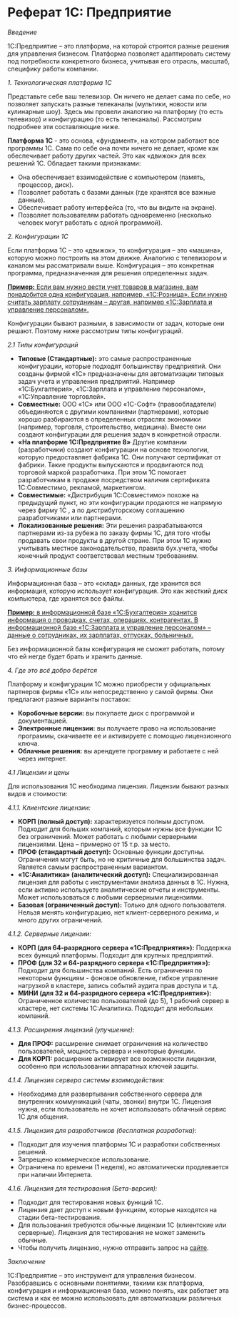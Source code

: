 # **Реферат 1С: Предприятие**
*Введение*

1С:Предприятие – это платформа, на которой строятся разные решения для управления бизнесом. Платформа позволяет адаптировать систему под потребности конкретного бизнеса, учитывая его отрасль, масштаб, специфику работы компании. 

*1. Технологическая платформа 1С*

Представьте себе ваш телевизор. Он ничего не делает сама по себе, но позволяет запускать разные телеканалы (мультики, новости или кулинарные шоу). Здесь мы провели аналогию на платформу (то есть телевизор) и конфигурацию (то есть телеканалы). Рассмотрим подробнее эти составляющие ниже.

**Платформа 1С** - это основа, «фундамент», на котором работают все программы 1С. Сама по себе она почти ничего не делает, кроме как обеспечивает работу других частей. Это как «движок» для всех решений 1С. Обладает такими признаками:

*   Она обеспечивает взаимодействие с компьютером (память, процессор, диск).
*   Позволяет работать с базами данных (где хранятся все важные данные).
*   Обеспечивает работу интерфейса (то, что вы видите на экране).
*   Позволяет пользователям работать одновременно (несколько человек могут работать с одной программой).

*2. Конфигурации 1С*

Если платформа 1С – это «движок», то конфигурация – это «машина», которую можно построить на этом движке. Аналогию с телевизором и каналом мы рассматривали выше. Конфигурация – это конкретная программа, предназначенная для решения определенных задач.

<u>**Пример:** Если вам нужно вести учет товаров в магазине, вам понадобится одна конфигурация, например, «1С:Розница». Если нужно считать зарплату сотрудникам – другая, например «1С:Зарплата и управление персоналом».</u>

Конфигурации бывают разными, в зависимости от задач, которые они решают. Поэтому ниже рассмотрим типы конфигураций.

*2.1 Типы конфигураций*

*   **Типовые (Стандартные):** это самые распространенные конфигурации, которые подходят большинству предприятий. Они созданы фирмой «1С» предназначены для автоматизации типовых задач учета и управления предприятий. Например «1С:Бухгалтерия», «1С:Зарплата и управление персоналом», «1С:Управление торговлей». 
*   **Совместные:** ООО «1С» или ООО «1С-Софт» (правообладатели) объединяются с другими компаниями (партнерами), которые хорошо разбираются в определенных отраслях экономики (например, торговля, строительство, медицина). Вместе они создают конфигурации для решения задач в конкретной отрасли.
*   **«На платформе 1С:Предприятие 8»** Другие компании (разработчики) создают конфигурации на основе технологии, которую предоставляет фабрика 1С. Они получают сертификат от фабрики. Такие продукты выпускаются и продвигаются под торговой маркой разработчика. При этом 1С помогает разработчикам в продаже посредством наличия сертификата 1С:Совместимо, рекламой, маркетингом.
*   **Совместимые:** «Дистрибуция 1С:Совместимо» похоже на предыдущий пункт, но эти конфигурации продаются не напрямую через фирму 1С , а по дистрибуторскому соглашению разработчиками или партнерами. 
*   **Локализованные решения:** Эти решения разрабатываются партнерами из-за рубежа по заказу фирмы 1С, для того чтобы продавать свои продукты в другой стране. При этом 1С нужно учитывать местное законодательство, правила бух.учета, чтобы конечный продукт соответствовал местным требованиям. 

*3. Информационные базы*

Информационная база – это «склад» данных, где хранится вся информация, которую использует конфигурация. Это как жесткий диск компьютера, где хранятся все файлы. 

<u>**Пример:** в информационной базе «1С:Бухгалтерия» хранится информация о проводках, счетах, операциях, контрагентах. В информационной базе «1С:Зарплата и управление персоналом» – данные о сотрудниках, их зарплатах, отпусках, больничных. </u>

Без информационной базы конфигурация не сможет работать, потому что ей негде будет брать и хранить данные.

*4. Где это всё добро берётся*

Платформу и конфигурации 1С можно приобрести у официальных партнеров фирмы «1С» или непосредственно у самой фирмы. Они предлагают разные варианты поставок:

*   **Коробочные версии:** вы покупаете диск с программой и документацией. 
*   **Электронные лицензии:** вы получаете право на использование программы, скачиваете ее и активируете с помощью лицензионного ключа. 
*   **Облачные решения:** вы арендуете программу и работаете с ней через интернет. 

*4.1 Лицензии и цены*

Для использования 1С необходима лицензия. Лицензии бывают разных видов и стоимости:

*4.1.1. Клиентские лицензии:*
*  **КОРП (полный доступ):** характеризуется полным доступом. Подходит для больших компаний, которым нужны все функции 1С без ограничений. Может работать с любыми серверными лицензиями. Цена – примерно от 15 т.р. за место.
*  **ПРОФ (стандартный доступ):** Основные функции доступны. Ограничения могут быть, но не критичные для большинства задач. Является самым распространенным вариантом.
* **«1С:Аналитика» (аналитический доступ):** Специализированная лицензия для работы с инструментами анализа данных в 1С. Нужна, если активно используете аналитические отчеты и инструменты. Может использоваться с любыми серверными лицензиями.
*  **Базовая (ограниченный доступ):** Только для одного пользователя. Нельзя менять конфигурацию, нет клиент-серверного режима, и много других ограничений. 

*4.1.2. Серверные лицензии:*
*  **КОРП (для 64-разрядного сервера «1С:Предприятия»):**  Поддержка всех функций платформы. Подходит для крупных предприятий.
*  **ПРОФ (для 32  и 64-разрядного сервера «1С:Предприятия»):**  Подходит для большинства компаний. Есть ограничения по некоторым функциям - фоновое обновление, гибкое управление нагрузкой в кластере, запись событий аудита прав доступа и т.д.
*  **МИНИ (для 32  и 64-разрядного сервера «1С:Предприятия»):** Ограниченное количество пользователей (до 5), 1 рабочий сервер в кластере, нет системы 1С:Аналитика. Подходит для небольших компаний.

*4.1.3. Расширения лицензий (улучшение):*
*  **Для ПРОФ:** расширение снимает ограничения на количество пользователей, мощность сервера и некоторые функции. 
*  **Для КОРП:** расширение активирует все возможности лицензии, особенно при использовании аппаратных ключей защиты.

*4.1.4. Лицензия сервера системы взаимодействия:*
*  Необходима для развертывания собственного сервера для внутренних коммуникаций (чаты, звонки) внутри 1С. Лицензия нужна, если пользователь не хочет использовать облачный сервис 1С для общения.

*4.1.5. Лицензия для разработчиков (бесплатная разработка):*
*  Подходит для изучения платформы 1С и разработки собственных решений.
*  Запрещено коммерческое использование.
*  Ограничена по времени (1 неделя), но автоматически продлевается при наличии Интернета.

*4.1.6.  Лицензия для тестирования (Бета-версия):*
*  Подходит для тестирования новых функций 1С.
*  Лицензия дает доступ к новым функциям, которые находятся на стадии бета-тестирования.
*  Для пользования требуются обычные лицензии 1С (клиентские или серверные). Лицензия для тестирования не может заменить обычные.
*  Чтобы получить лицензию, нужно отправить запрос на [сайте]( betaplatform@1c.ru).

*Заключение*

1С:Предприятие – это инструмент для управления бизнесом. Разобравшись с основными понятиями, такими как платформа, конфигурация и информационная база, можно понять, как работает эта система и как ее можно использовать для автоматизации различных бизнес-процессов. 


